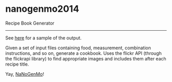 nanogenmo2014
=============

Recipe Book Generator

---

See [here](http://scootah.com/recipe/) for a sample of the output.

Given a set of input files containing food, measurement, combination instructions, and so on, generate a cookbook. Uses the flickr API (through the flickrapi library) to find appropriate images and includes them after each recipe title.

Yay, [NaNoGenMo](https://github.com/dariusk/NaNoGenMo-2014)!
